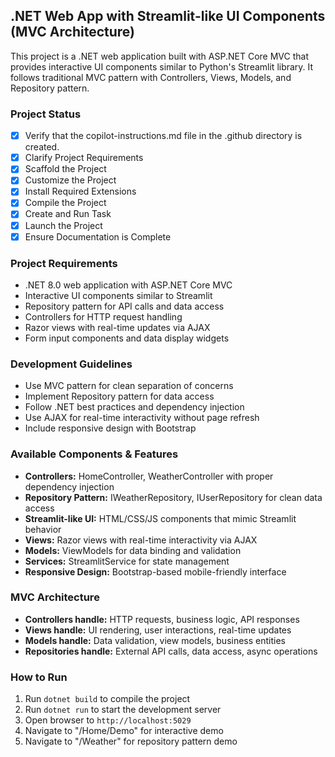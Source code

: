 <!-- Use this file to provide workspace-specific custom instructions to Copilot. For more details, visit https://code.visualstudio.com/docs/copilot/copilot-customization#_use-a-githubcopilotinstructionsmd-file -->

## .NET Web App with Streamlit-like UI Components (MVC Architecture)

This project is a .NET web application built with ASP.NET Core MVC that provides interactive UI components similar to Python's Streamlit library. It follows traditional MVC pattern with Controllers, Views, Models, and Repository pattern.

### Project Status
- [x] Verify that the copilot-instructions.md file in the .github directory is created.
- [x] Clarify Project Requirements  
- [x] Scaffold the Project
- [x] Customize the Project
- [x] Install Required Extensions
- [x] Compile the Project
- [x] Create and Run Task
- [x] Launch the Project
- [x] Ensure Documentation is Complete

### Project Requirements
- .NET 8.0 web application with ASP.NET Core MVC
- Interactive UI components similar to Streamlit
- Repository pattern for API calls and data access
- Controllers for HTTP request handling
- Razor views with real-time updates via AJAX
- Form input components and data display widgets

### Development Guidelines
- Use MVC pattern for clean separation of concerns
- Implement Repository pattern for data access
- Follow .NET best practices and dependency injection
- Use AJAX for real-time interactivity without page refresh
- Include responsive design with Bootstrap

### Available Components & Features
- **Controllers:** HomeController, WeatherController with proper dependency injection
- **Repository Pattern:** IWeatherRepository, IUserRepository for clean data access
- **Streamlit-like UI:** HTML/CSS/JS components that mimic Streamlit behavior
- **Views:** Razor views with real-time interactivity via AJAX
- **Models:** ViewModels for data binding and validation
- **Services:** StreamlitService for state management
- **Responsive Design:** Bootstrap-based mobile-friendly interface

### MVC Architecture
- **Controllers handle:** HTTP requests, business logic, API responses
- **Views handle:** UI rendering, user interactions, real-time updates
- **Models handle:** Data validation, view models, business entities
- **Repositories handle:** External API calls, data access, async operations

### How to Run
1. Run `dotnet build` to compile the project
2. Run `dotnet run` to start the development server
3. Open browser to `http://localhost:5029`
4. Navigate to "/Home/Demo" for interactive demo
5. Navigate to "/Weather" for repository pattern demo